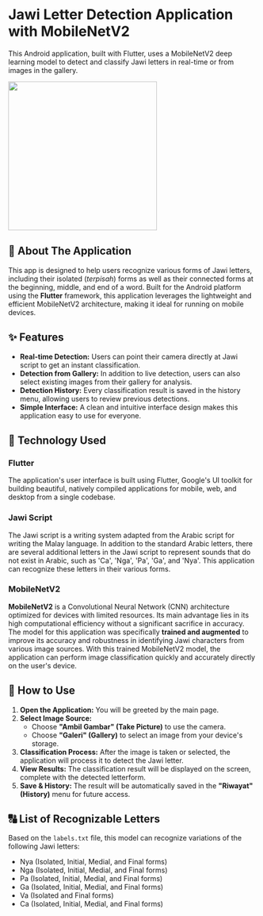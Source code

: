 # Jawi Letter Detection Application with MobileNetV2

This Android application, built with Flutter, uses a MobileNetV2 deep learning model to detect and classify Jawi letters in real-time or from images in the gallery.

<img src="screenshoot/Screenshot_1755363446.jpg" width="300">

## 📜 About The Application

This app is designed to help users recognize various forms of Jawi letters, including their isolated (*terpisah*) forms as well as their connected forms at the beginning, middle, and end of a word. Built for the Android platform using the **Flutter** framework, this application leverages the lightweight and efficient MobileNetV2 architecture, making it ideal for running on mobile devices.

## ✨ Features

- **Real-time Detection:** Users can point their camera directly at Jawi script to get an instant classification.
- **Detection from Gallery:** In addition to live detection, users can also select existing images from their gallery for analysis.
- **Detection History:** Every classification result is saved in the history menu, allowing users to review previous detections.
- **Simple Interface:** A clean and intuitive interface design makes this application easy to use for everyone.

## 🧠 Technology Used

### Flutter
The application's user interface is built using Flutter, Google's UI toolkit for building beautiful, natively compiled applications for mobile, web, and desktop from a single codebase.

### Jawi Script
The Jawi script is a writing system adapted from the Arabic script for writing the Malay language. In addition to the standard Arabic letters, there are several additional letters in the Jawi script to represent sounds that do not exist in Arabic, such as 'Ca', 'Nga', 'Pa', 'Ga', and 'Nya'. This application can recognize these letters in their various forms.

### MobileNetV2
**MobileNetV2** is a Convolutional Neural Network (CNN) architecture optimized for devices with limited resources. Its main advantage lies in its high computational efficiency without a significant sacrifice in accuracy. The model for this application was specifically **trained and augmented** to improve its accuracy and robustness in identifying Jawi characters from various image sources. With this trained MobileNetV2 model, the application can perform image classification quickly and accurately directly on the user's device.

## 🚀 How to Use

1.  **Open the Application:** You will be greeted by the main page.
2.  **Select Image Source:**
    * Choose **"Ambil Gambar" (Take Picture)** to use the camera.
    * Choose **"Galeri" (Gallery)** to select an image from your device's storage.
3.  **Classification Process:** After the image is taken or selected, the application will process it to detect the Jawi letter.
4.  **View Results:** The classification result will be displayed on the screen, complete with the detected letterform.
5.  **Save & History:** The result will be automatically saved in the **"Riwayat" (History)** menu for future access.

## 🔠 List of Recognizable Letters

Based on the `labels.txt` file, this model can recognize variations of the following Jawi letters:

- Nya (Isolated, Initial, Medial, and Final forms)
- Nga (Isolated, Initial, Medial, and Final forms)
- Pa (Isolated, Initial, Medial, and Final forms)
- Ga (Isolated, Initial, Medial, and Final forms)
- Va (Isolated and Final forms)
- Ca (Isolated, Initial, Medial, and Final forms)






